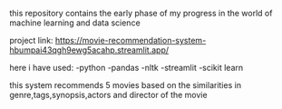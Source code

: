 this repository contains the early phase of my progress in the world of machine learning and data science

project link: https://movie-recommendation-system-hbumpai43qgh9ewg5acahp.streamlit.app/

here i have used:
-python
-pandas
-nltk
-streamlit
-scikit learn

this system recommends 5 movies based on the similarities in genre,tags,synopsis,actors and director of the movie
